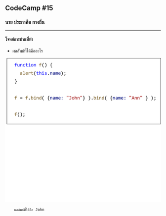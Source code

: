 ## CodeCamp #15

### นาย ประกาศิต กางถิ่น

---

#### โจทย์การบ้านที่ทำ

- ผลลัพธ์ที่ได้คืออะไร

![Alt text](image.png)

        ผลลัพธ์ที่ได้คือ John
